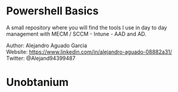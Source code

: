 # Powershell Basics
A small repository where you will find the tools I use in day to day management with MECM / SCCM - Intune - AAD and AD.  






Author:  Alejandro Aguado Garcia  
Website: https://www.linkedin.com/in/alejandro-aguado-08882a31/  
Twitter: @Alejand94399487  
# Unobtanium
